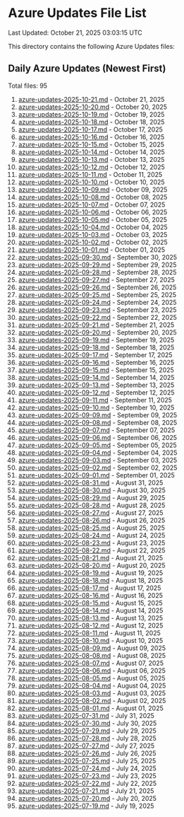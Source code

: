 # Azure Updates File List

Last Updated: October 21, 2025 03:03:15 UTC

This directory contains the following Azure Updates files:

## Daily Azure Updates (Newest First)

Total files: 95

1. [azure-updates-2025-10-21.md](./azure-updates-2025-10-21.md) - October 21, 2025
2. [azure-updates-2025-10-20.md](./azure-updates-2025-10-20.md) - October 20, 2025
3. [azure-updates-2025-10-19.md](./azure-updates-2025-10-19.md) - October 19, 2025
4. [azure-updates-2025-10-18.md](./azure-updates-2025-10-18.md) - October 18, 2025
5. [azure-updates-2025-10-17.md](./azure-updates-2025-10-17.md) - October 17, 2025
6. [azure-updates-2025-10-16.md](./azure-updates-2025-10-16.md) - October 16, 2025
7. [azure-updates-2025-10-15.md](./azure-updates-2025-10-15.md) - October 15, 2025
8. [azure-updates-2025-10-14.md](./azure-updates-2025-10-14.md) - October 14, 2025
9. [azure-updates-2025-10-13.md](./azure-updates-2025-10-13.md) - October 13, 2025
10. [azure-updates-2025-10-12.md](./azure-updates-2025-10-12.md) - October 12, 2025
11. [azure-updates-2025-10-11.md](./azure-updates-2025-10-11.md) - October 11, 2025
12. [azure-updates-2025-10-10.md](./azure-updates-2025-10-10.md) - October 10, 2025
13. [azure-updates-2025-10-09.md](./azure-updates-2025-10-09.md) - October 09, 2025
14. [azure-updates-2025-10-08.md](./azure-updates-2025-10-08.md) - October 08, 2025
15. [azure-updates-2025-10-07.md](./azure-updates-2025-10-07.md) - October 07, 2025
16. [azure-updates-2025-10-06.md](./azure-updates-2025-10-06.md) - October 06, 2025
17. [azure-updates-2025-10-05.md](./azure-updates-2025-10-05.md) - October 05, 2025
18. [azure-updates-2025-10-04.md](./azure-updates-2025-10-04.md) - October 04, 2025
19. [azure-updates-2025-10-03.md](./azure-updates-2025-10-03.md) - October 03, 2025
20. [azure-updates-2025-10-02.md](./azure-updates-2025-10-02.md) - October 02, 2025
21. [azure-updates-2025-10-01.md](./azure-updates-2025-10-01.md) - October 01, 2025
22. [azure-updates-2025-09-30.md](./azure-updates-2025-09-30.md) - September 30, 2025
23. [azure-updates-2025-09-29.md](./azure-updates-2025-09-29.md) - September 29, 2025
24. [azure-updates-2025-09-28.md](./azure-updates-2025-09-28.md) - September 28, 2025
25. [azure-updates-2025-09-27.md](./azure-updates-2025-09-27.md) - September 27, 2025
26. [azure-updates-2025-09-26.md](./azure-updates-2025-09-26.md) - September 26, 2025
27. [azure-updates-2025-09-25.md](./azure-updates-2025-09-25.md) - September 25, 2025
28. [azure-updates-2025-09-24.md](./azure-updates-2025-09-24.md) - September 24, 2025
29. [azure-updates-2025-09-23.md](./azure-updates-2025-09-23.md) - September 23, 2025
30. [azure-updates-2025-09-22.md](./azure-updates-2025-09-22.md) - September 22, 2025
31. [azure-updates-2025-09-21.md](./azure-updates-2025-09-21.md) - September 21, 2025
32. [azure-updates-2025-09-20.md](./azure-updates-2025-09-20.md) - September 20, 2025
33. [azure-updates-2025-09-19.md](./azure-updates-2025-09-19.md) - September 19, 2025
34. [azure-updates-2025-09-18.md](./azure-updates-2025-09-18.md) - September 18, 2025
35. [azure-updates-2025-09-17.md](./azure-updates-2025-09-17.md) - September 17, 2025
36. [azure-updates-2025-09-16.md](./azure-updates-2025-09-16.md) - September 16, 2025
37. [azure-updates-2025-09-15.md](./azure-updates-2025-09-15.md) - September 15, 2025
38. [azure-updates-2025-09-14.md](./azure-updates-2025-09-14.md) - September 14, 2025
39. [azure-updates-2025-09-13.md](./azure-updates-2025-09-13.md) - September 13, 2025
40. [azure-updates-2025-09-12.md](./azure-updates-2025-09-12.md) - September 12, 2025
41. [azure-updates-2025-09-11.md](./azure-updates-2025-09-11.md) - September 11, 2025
42. [azure-updates-2025-09-10.md](./azure-updates-2025-09-10.md) - September 10, 2025
43. [azure-updates-2025-09-09.md](./azure-updates-2025-09-09.md) - September 09, 2025
44. [azure-updates-2025-09-08.md](./azure-updates-2025-09-08.md) - September 08, 2025
45. [azure-updates-2025-09-07.md](./azure-updates-2025-09-07.md) - September 07, 2025
46. [azure-updates-2025-09-06.md](./azure-updates-2025-09-06.md) - September 06, 2025
47. [azure-updates-2025-09-05.md](./azure-updates-2025-09-05.md) - September 05, 2025
48. [azure-updates-2025-09-04.md](./azure-updates-2025-09-04.md) - September 04, 2025
49. [azure-updates-2025-09-03.md](./azure-updates-2025-09-03.md) - September 03, 2025
50. [azure-updates-2025-09-02.md](./azure-updates-2025-09-02.md) - September 02, 2025
51. [azure-updates-2025-09-01.md](./azure-updates-2025-09-01.md) - September 01, 2025
52. [azure-updates-2025-08-31.md](./azure-updates-2025-08-31.md) - August 31, 2025
53. [azure-updates-2025-08-30.md](./azure-updates-2025-08-30.md) - August 30, 2025
54. [azure-updates-2025-08-29.md](./azure-updates-2025-08-29.md) - August 29, 2025
55. [azure-updates-2025-08-28.md](./azure-updates-2025-08-28.md) - August 28, 2025
56. [azure-updates-2025-08-27.md](./azure-updates-2025-08-27.md) - August 27, 2025
57. [azure-updates-2025-08-26.md](./azure-updates-2025-08-26.md) - August 26, 2025
58. [azure-updates-2025-08-25.md](./azure-updates-2025-08-25.md) - August 25, 2025
59. [azure-updates-2025-08-24.md](./azure-updates-2025-08-24.md) - August 24, 2025
60. [azure-updates-2025-08-23.md](./azure-updates-2025-08-23.md) - August 23, 2025
61. [azure-updates-2025-08-22.md](./azure-updates-2025-08-22.md) - August 22, 2025
62. [azure-updates-2025-08-21.md](./azure-updates-2025-08-21.md) - August 21, 2025
63. [azure-updates-2025-08-20.md](./azure-updates-2025-08-20.md) - August 20, 2025
64. [azure-updates-2025-08-19.md](./azure-updates-2025-08-19.md) - August 19, 2025
65. [azure-updates-2025-08-18.md](./azure-updates-2025-08-18.md) - August 18, 2025
66. [azure-updates-2025-08-17.md](./azure-updates-2025-08-17.md) - August 17, 2025
67. [azure-updates-2025-08-16.md](./azure-updates-2025-08-16.md) - August 16, 2025
68. [azure-updates-2025-08-15.md](./azure-updates-2025-08-15.md) - August 15, 2025
69. [azure-updates-2025-08-14.md](./azure-updates-2025-08-14.md) - August 14, 2025
70. [azure-updates-2025-08-13.md](./azure-updates-2025-08-13.md) - August 13, 2025
71. [azure-updates-2025-08-12.md](./azure-updates-2025-08-12.md) - August 12, 2025
72. [azure-updates-2025-08-11.md](./azure-updates-2025-08-11.md) - August 11, 2025
73. [azure-updates-2025-08-10.md](./azure-updates-2025-08-10.md) - August 10, 2025
74. [azure-updates-2025-08-09.md](./azure-updates-2025-08-09.md) - August 09, 2025
75. [azure-updates-2025-08-08.md](./azure-updates-2025-08-08.md) - August 08, 2025
76. [azure-updates-2025-08-07.md](./azure-updates-2025-08-07.md) - August 07, 2025
77. [azure-updates-2025-08-06.md](./azure-updates-2025-08-06.md) - August 06, 2025
78. [azure-updates-2025-08-05.md](./azure-updates-2025-08-05.md) - August 05, 2025
79. [azure-updates-2025-08-04.md](./azure-updates-2025-08-04.md) - August 04, 2025
80. [azure-updates-2025-08-03.md](./azure-updates-2025-08-03.md) - August 03, 2025
81. [azure-updates-2025-08-02.md](./azure-updates-2025-08-02.md) - August 02, 2025
82. [azure-updates-2025-08-01.md](./azure-updates-2025-08-01.md) - August 01, 2025
83. [azure-updates-2025-07-31.md](./azure-updates-2025-07-31.md) - July 31, 2025
84. [azure-updates-2025-07-30.md](./azure-updates-2025-07-30.md) - July 30, 2025
85. [azure-updates-2025-07-29.md](./azure-updates-2025-07-29.md) - July 29, 2025
86. [azure-updates-2025-07-28.md](./azure-updates-2025-07-28.md) - July 28, 2025
87. [azure-updates-2025-07-27.md](./azure-updates-2025-07-27.md) - July 27, 2025
88. [azure-updates-2025-07-26.md](./azure-updates-2025-07-26.md) - July 26, 2025
89. [azure-updates-2025-07-25.md](./azure-updates-2025-07-25.md) - July 25, 2025
90. [azure-updates-2025-07-24.md](./azure-updates-2025-07-24.md) - July 24, 2025
91. [azure-updates-2025-07-23.md](./azure-updates-2025-07-23.md) - July 23, 2025
92. [azure-updates-2025-07-22.md](./azure-updates-2025-07-22.md) - July 22, 2025
93. [azure-updates-2025-07-21.md](./azure-updates-2025-07-21.md) - July 21, 2025
94. [azure-updates-2025-07-20.md](./azure-updates-2025-07-20.md) - July 20, 2025
95. [azure-updates-2025-07-19.md](./azure-updates-2025-07-19.md) - July 19, 2025
